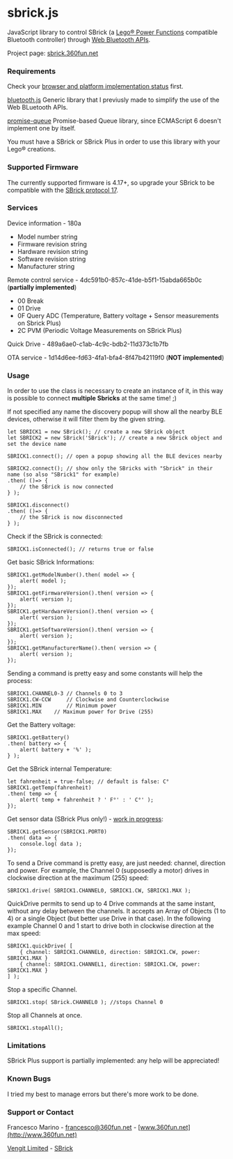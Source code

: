 # sbrick.js
JavaScript library to control SBrick (a [Lego® Power Functions](https://www.lego.com/en-us/powerfunctions) compatible Bluetooth controller) through [Web Bluetooth APIs](https://www.w3.org/community/web-bluetooth/).

Project page: [sbrick.360fun.net](http://sbrick.360fun.net/)

### Requirements
Check your [browser and platform implementation status](https://github.com/WebBluetoothCG/web-bluetooth/blob/gh-pages/implementation-status.md) first.

[bluetooth.js](https://github.com/360fun/bluetooth.js) Generic library that I previusly made to simplify the use of the Web BLuetooth APIs.

[promise-queue](https://github.com/azproduction/promise-queue) Promise-based Queue library, since ECMAScript 6 doesn't implement one by itself.

You must have a SBrick or SBrick Plus in order to use this library with your Lego® creations.

### Supported Firmware
The currently supported firmware is 4.17+, so upgrade your SBrick to be compatible with the [SBrick protocol 17](https://social.sbrick.com/wiki/view/pageId/11/slug/the-sbrick-ble-protocol).

### Services
Device information - 180a
* Model number string
* Firmware revision string
* Hardware revision string
* Software revision string
* Manufacturer string

Remote control service - 4dc591b0-857c-41de-b5f1-15abda665b0c (**partially implemented**)
* 00 Break
* 01 Drive
* 0F Query ADC (Temperature, Battery voltage + Sensor measurements on Sbrick Plus)
* 2C PVM (Periodic Voltage Measurements on SBrick Plus)

Quick Drive - 489a6ae0-c1ab-4c9c-bdb2-11d373c1b7fb

OTA service - 1d14d6ee-fd63-4fa1-bfa4-8f47b42119f0 (**NOT implemented**)


### Usage

In order to use the class is necessary to create an instance of it, in this way is possible to connect **multiple Sbricks** at the same time! ;)

If not specified any name the discovery popup will show all the nearby BLE devices, otherwise it will filter them by the given string.
	
	let SBRICK1 = new SBrick(); // create a new SBrick object
	let SBRICK2 = new SBrick('SBrick'); // create a new SBrick object and set the device name
	
	SBRICK1.connect(); // open a popup showing all the BLE devices nearby
	
	SBRICK2.connect(); // show only the SBricks with "Sbrick" in their name (so also "SBrick1" for example)
	.then( ()=> {
		// the SBrick is now connected
	} );
  
	SBRICK1.disconnect()
	.then( ()=> {
		// the SBrick is now disconnected
	} );
 
Check if the SBrick is connected:

	SBRICK1.isConnected(); // returns true or false

Get basic SBrick Informations:

	SBRICK1.getModelNumber().then( model => {
		alert( model );
	});
	SBRICK1.getFirmwareVersion().then( version => {
		alert( version );
	});
	SBRICK1.getHardwareVersion().then( version => {
		alert( version );
	});
	SBRICK1.getSoftwareVersion().then( version => {
		alert( version );
	});
	SBRICK1.getManufacturerName().then( version => {
		alert( version );
	});
	
Sending a command is pretty easy and some constants will help the process:

	SBRICK1.CHANNEL0-3 // Channels 0 to 3
	SBRICK1.CW-CCW     // Clockwise and Counterclockwise
	SBRICK1.MIN        // Minimum power
	SBRICK1.MAX	   // Maximum power for Drive (255)


Get the Battery voltage:

	SBRICK1.getBattery()
	.then( battery => {
		alert( battery + '%' );
	} );


Get the SBrick internal Temperature:

	let fahrenheit = true-false; // default is false: C°
	SBRICK1.getTemp(fahrenheit)
	.then( temp => {
		alert( temp + fahrenheit ? ' F°' : ' C°' );
	});

Get sensor data (SBrick Plus only!) - [work in progress](https://social.sbrick.com/forums/topic/511/-/view/post_id/5125):

	SBRICK1.getSensor(SBRICK1.PORT0)
	.then( data => {
		console.log( data );
	});
	
To send a Drive command is pretty easy, are just needed: channel, direction and power.
For example, the Channel 0 (supposedly a motor) drives in clockwise direction at the maximum (255) speed:

	SBRICK1.drive( SBRICK1.CHANNEL0, SBRICK1.CW, SBRICK1.MAX );
	
QuickDrive permits to send up to 4 Drive commands at the same instant, without any delay between the channels.
It accepts an Array of Objects (1 to 4) or a single Object (but better use Drive in that case).
In the following example Channel 0 and 1 start to drive both in clockwise direction at the max speed:

	SBRICK1.quickDrive( [
		{ channel: SBRICK1.CHANNEL0, direction: SBRICK1.CW, power: SBRICK1.MAX }
		{ channel: SBRICK1.CHANNEL1, direction: SBRICK1.CW, power: SBRICK1.MAX }
	] );
	
Stop a specific Channel.
	
	SBRICK1.stop( SBrick.CHANNEL0 ); //stops Channel 0
	
Stop all Channels at once.
	
	SBRICK1.stopAll();
	
  
### Limitations
SBrick Plus support is partially implemented: any help will be appreciated!

### Known Bugs
I tried my best to manage errors but there's more work to be done.

### Support or Contact
Francesco Marino - [francesco@360fun.net](mailto:francesco@360fun.net) - [www.360fun.net](http://www.360fun.net)

[Vengit Limited](https://www.vengit.com/) - [SBrick](https://www.sbrick.com/)
